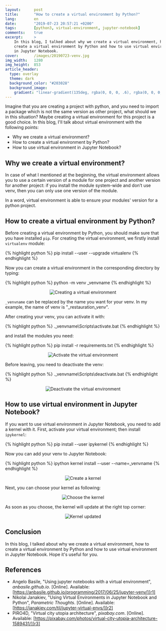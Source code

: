 ```yaml
---
layout:      post
title:       "How to create a virtual environment by Python?"
lang:        en
date:        "2019-07-23 20:57:21 +0200"
tags:        [python3, virtual-environment, jupyter-notebook]
comments:    true
excerpt:     >
    In this blog, I talked about why we create a virtual environment, how to
    create a virtual environment by Python and how to use virtual environment
    in Jupyter Notebook.
cover:       /images/20190723-venv.jpg
img_width:   1280
img_height:  853
article_header:
  type: overlay
  theme: dark
  background_color: "#203028"
  background_image:
    gradient: "linear-gradient(135deg, rgba(0, 0, 0, .6), rgba(0, 0, 0, .4))"
---
```


Imagine that you are creating a project with python, and you need to import a
package which is not the same version as other project, what should we in this
situation? Maybe creating a virtual environment for this project is a good
choice. In this blog, I'll talk about virtual environment with the following
points:
- Why we create a virtual environment?
- How to create a virtual environment by Python?
- How to use virtual environment in Jupyter Notebook?


## Why we create a virtual environment?
In case of what I mentioned at the beginning, the virtual environment allows
you to use a certain version of a module for one project and another version
for another project: if you install the module system-wide and don’t use venv,
then you can only use one version of the module.

In a word, virtual environment is able to ensure your modules' version for a
python project.

## How to create a virtual environment by Python?
Before creating a virtual environment by Python, you should make sure that you
have installed `pip`. For creating the virtual environment, we firstly install
`virtualenv` module:

{% highlight python %}
pip install --user --upgrade virtualenv
{% endhighlight %}

Now you can create a virtual environment in the corresponding directory by
typing:

{% highlight python %}
python -m venv _venvname
{% endhighlight %}

<p align="center">
  <img alt="Creating a virtual environment"
  src="{{ site.baseurl }}/images/20190723-venv-1.PNG"/>
</p>

`_venvname` can be replaced by the name you want for your venv. In my example,
the name of venv is "_restauration_venv".

After creating your venv, you can activate it with:

{% highlight python %}
.\_venvname\Scripts\activate.bat
{% endhighlight %}

and install the modules you need:

{% highlight python %}
pip install -r requirements.txt
{% endhighlight %}

<p align="center">
  <img alt="Activate the virtual environment"
  src="{{ site.baseurl }}/images/20190723-venv-2.PNG"/>
</p>

Before leaving, you need to deactivate the venv:

{% highlight python %}
.\_venvname\Scripts\deactivate.bat
{% endhighlight %}

<p align="center">
  <img alt="Deactivate the virtual environment"
  src="{{ site.baseurl }}/images/20190723-venv-6.PNG"/>
</p>

## How to use virtual environment in Jupyter Notebook?
If you want to use virtual environment in Jupyter Notebook, you need to add a
kernel with it. First, activate your virtual environment; then install
`ipykernel`:

{% highlight python %}
pip install --user ipykernel
{% endhighlight %}

Now you can add your venv to Jupyter Notebook:

{% highlight python %}
ipython kernel install --user --name=_venvname 
{% endhighlight %}

<p align="center">
  <img alt="Create a kernel"
  src="{{ site.baseurl }}/images/20190723-venv-3.PNG"/>
</p>

Next, you can choose your kernel as following:

<p align="center">
  <img alt="Choose the kernel"
  src="{{ site.baseurl }}/images/20190723-venv-4.PNG"/>
</p>

As soon as you choose, the kernel will update at the right top corner:

<p align="center">
  <img alt="Kernel updated"
  src="{{ site.baseurl }}/images/20190723-venv-5.PNG"/>
</p>

## Conclusion
In this blog, I talked about why we create a virtual environment, how to create
a virtual environment by Python and how to use virtual environment in Jupyter
Notebook. Hope it's useful for you.

## References
- Angelo Basile, "Using jupyter notebooks with a virtual environment", _anbasile.github.io_. [Online]. Available: [https://anbasile.github.io/programming/2017/06/25/jupyter-venv/][r1]
- Nikolai Janakiev, "Using Virtual Environments in Jupyter Notebook and Python", _Parametric Thoughts_. [Online]. Available: [https://janakiev.com/til/jupyter-virtual-envs/][r2]
- PIRO4D, "Virtual city utopia architecture", _pixabay.com_. [Online]. Available: [https://pixabay.com/photos/virtual-city-utopia-architecture-1589431/][r3]

[r1]: https://anbasile.github.io/programming/2017/06/25/jupyter-venv/
[r2]: https://janakiev.com/til/jupyter-virtual-envs/
[r3]: https://pixabay.com/photos/virtual-city-utopia-architecture-1589431/

